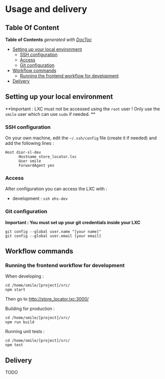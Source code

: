 # Usage and delivery

## Table Of Content

<!-- START doctoc generated TOC please keep comment here to allow auto update -->
<!-- DON'T EDIT THIS SECTION, INSTEAD RE-RUN doctoc TO UPDATE -->
**Table of Contents**  *generated with [DocToc](https://github.com/thlorenz/doctoc)*

- [Setting up your local environment](#setting-up-your-local-environment)
  - [SSH configuration](#ssh-configuration)
  - [Access](#access)
  - [Git configuration](#git-configuration)
- [Workflow commands](#workflow-commands)
  - [Running the frontend workflow for development](#running-the-frontend-workflow-for-development)
- [Delivery](#delivery)

<!-- END doctoc generated TOC please keep comment here to allow auto update -->



## Setting up your local environment

**Important : LXC must not be accessed using the `root` user ! Only use the `smile` user which can use `sudo` if needed. ** 

### SSH configuration

On your own machine, edit the `~/.ssh/config` file (create it if needed) and add the following lines :
```
Host dior-sl-dev
      Hostname store_locator.lxc
      User smile
      ForwardAgent yes
```

### Access

After configuration you can access the LXC with :
* development : `ssh ehs-dev`

### Git configuration

**Important : You must set up your git credentials inside your LXC**

```shell
git config --global user.name "[your name]"
git config --global user.email [your email]
```



## Workflow commands

### Running the frontend workflow for development

When developing :
```shell
cd /home/smile/[project]/src/
npm start
```

Then go to http://store_locator.lxc:3000/

Building for production :
```shell
cd /home/smile/[project]/src/
npm run build
```

Running unit tests :
```shell
cd /home/smile/[project]/src/
npm test
```



## Delivery

TODO
